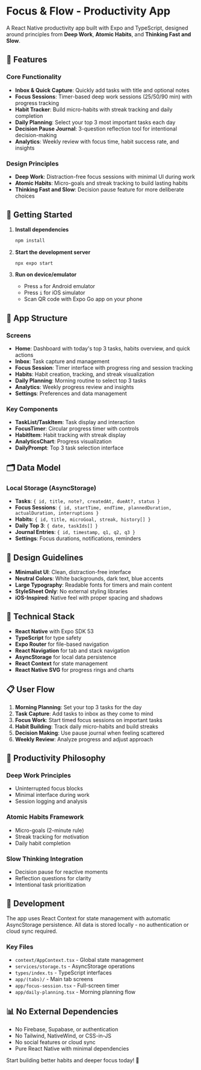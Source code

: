 # Focus & Flow - Productivity App

A React Native productivity app built with Expo and TypeScript, designed around principles from **Deep Work**, **Atomic Habits**, and **Thinking Fast and Slow**.

## 🎯 Features

### Core Functionality
- **Inbox & Quick Capture**: Quickly add tasks with title and optional notes
- **Focus Sessions**: Timer-based deep work sessions (25/50/90 min) with progress tracking
- **Habit Tracker**: Build micro-habits with streak tracking and daily completion
- **Daily Planning**: Select your top 3 most important tasks each day
- **Decision Pause Journal**: 3-question reflection tool for intentional decision-making
- **Analytics**: Weekly review with focus time, habit success rate, and insights

### Design Principles
- **Deep Work**: Distraction-free focus sessions with minimal UI during work
- **Atomic Habits**: Micro-goals and streak tracking to build lasting habits
- **Thinking Fast and Slow**: Decision pause feature for more deliberate choices

## 🚀 Getting Started

1. **Install dependencies**
   ```bash
   npm install
   ```

2. **Start the development server**
   ```bash
   npx expo start
   ```

3. **Run on device/emulator**
   - Press `a` for Android emulator
   - Press `i` for iOS simulator
   - Scan QR code with Expo Go app on your phone

## 📱 App Structure

### Screens
- **Home**: Dashboard with today's top 3 tasks, habits overview, and quick actions
- **Inbox**: Task capture and management
- **Focus Session**: Timer interface with progress ring and session tracking
- **Habits**: Habit creation, tracking, and streak visualization
- **Daily Planning**: Morning routine to select top 3 tasks
- **Analytics**: Weekly progress review and insights
- **Settings**: Preferences and data management

### Key Components
- **TaskList/TaskItem**: Task display and interaction
- **FocusTimer**: Circular progress timer with controls
- **HabitItem**: Habit tracking with streak display
- **AnalyticsChart**: Progress visualization
- **DailyPrompt**: Top 3 task selection interface

## 🗂️ Data Model

### Local Storage (AsyncStorage)
- **Tasks**: `{ id, title, note?, createdAt, dueAt?, status }`
- **Focus Sessions**: `{ id, startTime, endTime, plannedDuration, actualDuration, interruptions }`
- **Habits**: `{ id, title, microGoal, streak, history[] }`
- **Daily Top 3**: `{ date, taskIds[] }`
- **Journal Entries**: `{ id, timestamp, q1, q2, q3 }`
- **Settings**: Focus durations, notifications, reminders

## 🎨 Design Guidelines

- **Minimalist UI**: Clean, distraction-free interface
- **Neutral Colors**: White backgrounds, dark text, blue accents
- **Large Typography**: Readable fonts for timers and main content
- **StyleSheet Only**: No external styling libraries
- **iOS-Inspired**: Native feel with proper spacing and shadows

## 🔧 Technical Stack

- **React Native** with Expo SDK 53
- **TypeScript** for type safety
- **Expo Router** for file-based navigation
- **React Navigation** for tab and stack navigation
- **AsyncStorage** for local data persistence
- **React Context** for state management
- **React Native SVG** for progress rings and charts

## 📋 User Flow

1. **Morning Planning**: Set your top 3 tasks for the day
2. **Task Capture**: Add tasks to inbox as they come to mind
3. **Focus Work**: Start timed focus sessions on important tasks
4. **Habit Building**: Track daily micro-habits and build streaks
5. **Decision Making**: Use pause journal when feeling scattered
6. **Weekly Review**: Analyze progress and adjust approach

## 🎯 Productivity Philosophy

### Deep Work Principles
- Uninterrupted focus blocks
- Minimal interface during work
- Session logging and analysis

### Atomic Habits Framework
- Micro-goals (2-minute rule)
- Streak tracking for motivation
- Daily habit completion

### Slow Thinking Integration
- Decision pause for reactive moments
- Reflection questions for clarity
- Intentional task prioritization

## 🔄 Development

The app uses React Context for state management with automatic AsyncStorage persistence. All data is stored locally - no authentication or cloud sync required.

### Key Files
- `context/AppContext.tsx` - Global state management
- `services/storage.ts` - AsyncStorage operations
- `types/index.ts` - TypeScript interfaces
- `app/(tabs)/` - Main tab screens
- `app/focus-session.tsx` - Full-screen timer
- `app/daily-planning.tsx` - Morning planning flow

## 📊 No External Dependencies

- No Firebase, Supabase, or authentication
- No Tailwind, NativeWind, or CSS-in-JS
- No social features or cloud sync
- Pure React Native with minimal dependencies

Start building better habits and deeper focus today! 🚀
